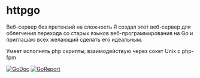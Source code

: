 # httpgo
Веб-сервер без претензий на сложность
Я создал этот веб-сервер для облегчения перехода со старых языков веб-программирования на Go 
и приглашаю всех желающий сделать его идеальным.

 Умеет исполнять php скрипты, взаимодействую через сокет Unix с php-fpm

<a href="https://godoc.org/github.com/ruslanBik4/httpgo"><img src="https://godoc.org/github.com/ruslanBik4/httpgo?status.svg" alt="GoDoc"></a>
<a href="https://goreportcard.com/badge/github.com/ruslanBik4/httpgo"><img src="https://goreportcard.com/badge/github.com/ruslanBik4/httpgo" alt="GoReport"></a>